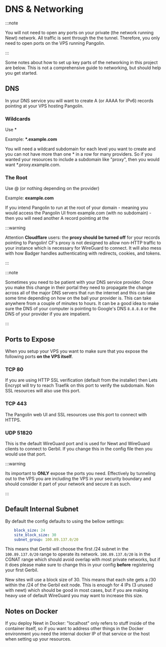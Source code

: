 # DNS & Networking

:::note

You will not need to open any ports on your private (the network running Newt) network. All traffic is sent through the the tunnel. Therefore, you only need to open ports on the VPS running Pangolin.

:::

Some notes about how to set up key parts of the networking in this project are below. This is not a comprehensive guide to networking, but should help you get started.

## DNS

In your DNS service you will want to create A (or AAAA for IPv6) records pointing at your VPS hosting Pangolin.

### Wildcards

Use *

Example: **\*.example.com**

You will need a wildcard subdomain for each level you want to create and you can not have more than one * in a row for many providers. So if you wanted your resources to include a subdomain like "proxy", then you would want *.proxy.example.com.

### The Root

Use @ (or nothing depending on the provider)

Example: **example.com**

If you intend Pangolin to run at the root of your domain - meaning you would access the Pangolin UI from example.com (with no subdomain) - then you will need another A record pointing at the 

:::warning

Attention **Cloudflare** users: the **proxy should be turned off** for your records pointing to Pangolin! CF's proxy is not designed to allow non-HTTP traffic to your instance which is necessary for WireGuard to connect. It will also mess with how Badger handles authenticating with redirects, cookies, and tokens.

:::

:::note

Sometimes you need to be patient with your DNS service provider. Once you make this change in their portal they need to propagate the change across all of the major DNS servers that run the internet and this can take some time depending on how on the ball your provider is. This can take anywhere from a couple of minutes to hours. It can be a good idea to make sure the DNS of your computer is pointing to Google's DNS `8.8.8.8` or the DNS of your provider if you are impatient.

:::

## Ports to Expose 

When you setup your VPS you want to make sure that you expose the following ports **on the VPS itself**.

### TCP 80

If you are using HTTP SSL verification (default from the installer) then Lets Encrypt will try to reach Traefik on this port to verify the subdomain. Non SSL resources will also use this port.

### TCP 443

The Pangolin web UI and SSL resources use this port to connect with HTTPS.

### UDP 51820

This is the default WireGuard port and is used for Newt and WireGuard clients to connect to Gerbil. If you change this in the config file then you would use that port.

:::warning

Its important to **ONLY** expose the ports you need. Effectively by tunneling out to the VPS you are including the VPS in your security boundary and should consider it part of your network and secure it as such.

:::

## Default Internal Subnet

By default the config defaults to using the bellow settings:

```yaml
    block_size: 24
    site_block_size: 30
    subnet_group: 100.89.137.0/20
```

This means that Gerbil will choose the first /24 subnet in the `100.89.137.0/20` range to operate its network. `100.89.137.0/20` is in the CGNAT range which should avoid overlap with most private networks, but if it does please make sure to change this in your config **before** registering your first Gerbil.

New sites will use a block size of 30. This means that each site gets a /30 within the /24 of the Gerbil exit node. This is enough for 4 IPs (3 unused with newt) which should be good in most cases, but if you are making heavy use of default WireGuard you may want to increase this size.

## Notes on Docker

If you deploy Newt in Docker: "localhost" only refers to stuff inside of the container itself, so if you want to address other things in the Docker environment you need the internal docker IP of that service or the host when setting up your resources.
